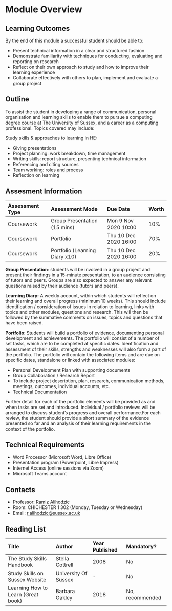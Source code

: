 # Module Overview

## Learning Outcomes

By the end of this module a successful student should be able to:

* Present technical information in a clear and structured fashion
* Demonstrate familiarity with techniques for conducting, evaluating and reporting on research
* Reflect on their own approach to study and how to improve their learning experience
* Collaborate effectively with others to plan, implement and evaluate a group project

## Outline

To assist the student in developing a range of communication, personal organisation and learning skills to enable them to pursue a computing degree course at The University of Sussex, and a career as a computing professional. Topics covered may include:

Study skills & approaches to learning in HE:

* Giving presentations
* Project planning: work breakdown, time management
* Writing skills: report structure, presenting technical information
* Referencing and citing sources
* Team working: roles and process
* Reflection on learning

## Assesment Information

| Assessment Type | Assessment Mode | Due Date | Worth |
| :--- | :--- | :--- | :--- |
| Coursework | Group Presentation \(15 mins\) | Mon 9 Nov 2020 10:00 | 10% |
| Coursework | Portfolio | Thu 10 Dec 2020 16:00 | 70% |
| Coursework | Portfolio \(Learning Diary x10\) | Thu 10 Dec 2020 16:00 | 20% |

**Group Presentation**: students will be involved in a group project and present their findings in a 15-minute presentation, to an audience consisting of tutors and peers. Groups are also expected to answer any relevant questions raised by their audience \(tutors and peers\).

**Learning Diary:** A weekly account, within which students will reflect on their learning and overall progress \(minimum 10 weeks\). This should include identification / consideration of issues in relation to learning, links with topics and other modules, questions and research. This will then be followed by the summative comments on issues, topics and questions that have been raised.

**Portfolio**: Students will build a portfolio of evidence, documenting personal development and achievements. The portfolio will consist of a number of set tasks, which are to be completed at specific dates. Identification and assessment of their skills, strengths and weaknesses will also form a part of the portfolio. The portfolio will contain the following items and are due on specific dates, standalone or linked with associated modules:

* Personal Development Plan with supporting documents
* Group Collaboration / Research Report
* To include project description, plan, research, communication methods, meetings, outcomes, individual accounts, etc.
* Technical Documentation

Further detail for each of the portfolio elements will be provided as and when tasks are set and introduced. Individual / portfolio reviews will be arranged to discuss student’s progress and overall performance.For each review, the student should provide a short summary of the evidence presented so far and an analysis of their learning requirements in the context of the portfolio.

## Technical Requirements

* Word Processor \(Microsoft Word, Libre Office\)
* Presentation program \(Powerpoint, Libre Impress\)
* Internet Access \(online sessions via Zoom\)
* Microsoft Teams account

## Contacts

* Professor: Ramiz Alihodzic
* Room: CHICHESTER 1 302 \(Monday, Tuesday or Wednesday\) 
* Email: [r.alihodzic@sussex.ac.uk](mailto:r.alihodzic@sussex.ac.uk)

## Reading List

| Title | Author | Year Published | Mandatory? |
| :--- | :--- | :--- | :--- |
| The Study Skills Handbook | Stella Cottrell | 2008 | No |
| Study Skills on Sussex Website | University Of Sussex | - | No |
| Learning How to Learn \(Great book\) | Barbara Oakley | 2018 | No, recommended |













